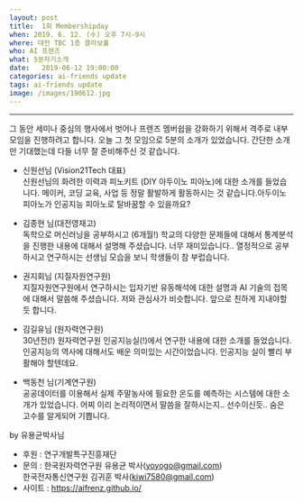 ```yaml
---
layout: post
title:  1회 Membershipday
when: 2019. 6. 12. (수) 오후 7시-9시
where: 대전 TBC 1층 콜라보홀
who: AI 프렌즈
what: 5분자기소개
date:   2019-06-12 19:00:00
categories: ai-friends update
tags: ai-friends update
image: /images/190612.jpg
---
```

***  


그 동안 세미나 중심의 행사에서 벗어나 프렌즈 멤버쉽을 강화하기 위해서 격주로 내부 모임을 진행하려고 합니다. 오늘 그 첫 모임으로 5분의 소개가 있었습니다. 간단한 소개만 기대했는데 다들 너무 잘 준비해주신 것 같습니다.

- 신원선님 (Vision21Tech 대표)  
신원선님의 화려한 이력과 피노키트 (DIY 아두이노 피아노)에 대한 소개를 들었습니다. 메이커, 코딩 교육, 사업 등 정말 활발하게 활동하시는 것 같습니다.아두이노 피아노가 인공지능 피아노로 탈바꿈할 수 있을까요?


- 김종현 님(대전영재고)  
독학으로 머신러닝을 공부하시고 (6개월!) 학교의 다양한 문제들에 대해서 통계분석을 진행한 내용에 대해서 설명해 주셨습니다. 너무 재미있습니다..  열정적으로 공부하시고 연구하시는 선생님 모습을 보니 학생들이 참 부럽습니다.  


- 권지회님 (지질자원연구원)  
지질자원연구원에서 연구하시는 입자기반 유동해석에 대한 설명과 AI 기술의 접목에 대해서 말씀해 주셨습니다.  저와 관심사가 비슷합니다. 앞으로 친하게 지내야할듯 합니다.  


- 김길유님 (원자력연구원)  
30년전(!) 원자력연구원 인공지능실(!)에서 연구한 내용에 대한 소개를 들었습니다. 인공지능의 역사에 대해서도 배운 의미있는 시간이었습니다. 인공지능 실이 빨리 부활해야 할텐데요.  


- 백동천 님(기계연구원)  
공공데이터를 이용해서 실제 주말농사에 필요한 온도를 예측하는 시스템에 대한 소개가 있었습니다. 어찌 이리 논리적이면서  말씀을 잘하시는지.. 선수이신듯.. 숨은 고수를 알게되어 기쁩니다.  

by 유용균박사님


- 후원 : 연구개발특구진흥재단  
- 문의 : 한국원자력연구원 유용균 박사(yoyogo@gmail.com)  
             한국전자통신연구원 김귀훈 박사(kiwi7580@gmail.com)  
- 사이트 : https://aifrenz.github.io/ 
